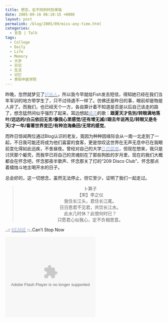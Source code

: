 ```yaml
---
title: 想念，在不同的时刻来临
date: 2005-09-16 06:10:15 +0800
layout: post
permalink: /blog/2005/09/miss-any-time.html
categories:
  - 言吾 | Talk
tags:
  - College
  - Daily
  - Life
  - Memory
  - 大学
  - 日记
  - 生活
  - 记忆
  - 贵阳中医学院
---
```

昨晚，忽然就梦见了[<font color="#9cbceb">好些人</font>][1]，所以我今早就给Fish发去短信，得知她已经在我们当年军训的地方带学生了，只不过待遇不一样了。仿佛还是昨日的事，眼前却是物是人非了。而我们，也已经天个一方，各自算计着不知道是否是以后自己该走的路了，想念猛然间似乎强烈了起来，耳边想起[<font color="#99aadd">顺子</font>][2]的歌：**跟夏天才告別/转眼满地落叶/远远的/白云依旧无言/像我心里感觉/还有增无減//跟去年说再见/转眼又是冬天/才一年/看著世界变迁/有种沧海桑田/无常的感觉**。

而昨日惊闻两位通过Blog认识的老友，竟因为种种因缘际会从一南一北走到了一起，不日我可能还将成为他们喜宴的食客，更是惊叹这世界在无声无息中已在我眼前变化得如此迅疾，不舍昼夜。曾经对自己的大学[<font color="#99aadd">几尽鄙夷</font>][3]，但现在想来，我只是讨厌那个躯壳，而我早已将自己的灵魂刻在了那些狗脸的岁月里，现在的我们大概都会在怀念吧，怀念那夜半歌声、怀念那关了灯的“209 Disco Club”、怀念那点着蜡烛斗地主喝开水的日子。

总会好的，这一切想念，虽然无法停止，但它至少，证明了我们一起走过。

<div style="margin: 10px 0px; text-align: center">
  <blockquote>
    <p>
      卜算子<br /> 【宋】李之仪<br /> 我住长江头，君住长江尾。<br /> 日日思君不见君，共饮长江水。<br /> 此水几时休？此恨何时已？<br /> 只愿君心似我心，定不负相思意。
    </p>
  </blockquote>
</div>

..:: [<font color="#99aadd">KEANE</font>][4] ::..Can&#8217;t Stop Now

<embed src="http://www.box.net/static/flash/widget_player.swf" type="application/x-shockwave-flash" FlashVars="subString=folderId=cu5bq7suen,color=000000,title=Dear Friend &#038; Can't Stop Now" wmode="transparent" width="289" height="258">
</embed>

 [1]: http://alumni.chinaren.com/class/class_index.jsp?classuuid=2917034545012212546 "永远的医法01"
 [2]: http://chenjun.com/old/post/Shunza_Dear_Friend.html "顺子《Dear Friend》"
 [3]: http://chenjun.com/blog/2005/05/for-the-forgetting-memories.html "祝你一路顺风—为了忘却的纪念"
 [4]: http://www.keanemusic.com/ "..:: KEANE ::.."